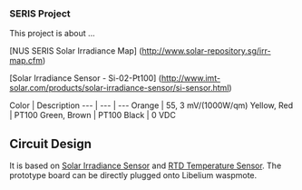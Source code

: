 ### SERIS Project

This project is about ...

[NUS SERIS Solar Irradiance Map] (http://www.solar-repository.sg/irr-map.cfm)

[Solar Irradiance Sensor - Si-02-Pt100] (http://www.imt-solar.com/products/solar-irradiance-sensor/si-sensor.html)

 Color | Description
--- | --- | ---
Orange | 55, 3 mV/(1000W/qm)
Yellow, Red | PT100
Green, Brown | PT100
Black | 0 VDC

## Circuit Design

It is based on [Solar Irradiance Sensor](https://github.com/xianlin/WSN/tree/master/Sensors/Solar%20Irradiance) and [RTD Temperature Sensor](https://github.com/xianlin/WSN/tree/master/Sensors/Temperature). The prototype board can be directly plugged onto Libelium waspmote.
